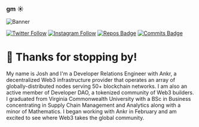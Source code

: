### gm ☀️

![Banner](https://ipfs.io/ipfs/bafybeigc5uaemz3wke2x3cfwdhirkd6pt3zwkvnj7vbt5kd5ynvtnsnuzu/github%20banner-01.png)

[![Twitter Follow](https://img.shields.io/twitter/follow/JoshCStein?color=15307B&label=Follow%20Me%20On%20Twitter&style=for-the-badge)](https://twitter.com/intent/follow?screen_name=JoshCStein)
[![Instagram Follow](https://img.shields.io/badge/<SUBJECT>-1.3k-<COLOR>.svg?color=15307B&label=Instagram&style=for-the-badge)](https://www.instagram.com/joshcstein/)
[![Repos Badge](https://badges.pufler.dev/repos/jcstein?color=CBA200&style=for-the-badge)](https://badges.pufler.dev)
[![Commits Badge](https://badges.pufler.dev/commits/all/jcstein?color=CBA200&style=for-the-badge)](https://badges.pufler.dev)

# 👋 Thanks for stopping by!

My name is Josh and I'm a Developer Relations Engineer with Ankr, a decentralized Web3 infrastructure provider that operates an array of globally-distributed nodes serving 50+ blockchain networks. I am also an active member of Developer DAO, a tokenized community of Web3 builders. I graduated from Virginia Commonwealth University with a BSc in Business concentrating in Supply Chain Management and Analytics along with a minor of Mathematics. I began working with Ankr in February and am excited to see where Web3 takes the global community.
